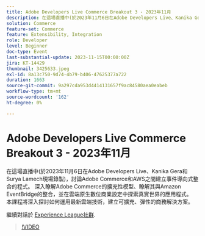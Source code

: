 ```yaml
---
title: Adobe Developers Live Commerce Breakout 3 - 2023年11月
description: 在這場直播中(於2023年11月6日在Adobe Developers Live、Kanika Gera和Surya Lamech現場錄製)，討論Adobe Commerce和AWS之間建立事件導向式整合的程式。 深入瞭解Adobe Commerce的擴充性模型、瞭解其與Amazon EventBridge的整合，並在雲端原生數位商業設定中探索真實世界的應用程式。 本課程將深入探討如何運用最新雲端技術，建立可擴充、彈性的商務解決方案。
solution: Commerce
feature-set: Commerce
feature: Extensibility, Integration
role: Developer
level: Beginner
doc-type: Event
last-substantial-update: 2023-11-15T00:00:00Z
jira: KT-14429
thumbnail: 3425633.jpeg
exl-id: 8a13c750-9d74-4b79-b406-47625377a722
duration: 1663
source-git-commit: 9a297cda953d4414131657f9ac84580aea0eabeb
workflow-type: tm+mt
source-wordcount: '162'
ht-degree: 0%

---
```


# Adobe Developers Live Commerce Breakout 3 - 2023年11月

在這場直播中(於2023年11月6日在Adobe Developers Live、Kanika Gera和Surya Lamech現場錄製)，討論Adobe Commerce和AWS之間建立事件導向式整合的程式。 深入瞭解Adobe Commerce的擴充性模型、瞭解其與Amazon EventBridge的整合，並在雲端原生數位商業設定中探索真實世界的應用程式。 本課程將深入探討如何運用最新雲端技術，建立可擴充、彈性的商務解決方案。

繼續對話於 [Experience League社群](https://adobe.ly/3ts1NW5).

>[!VIDEO](https://video.tv.adobe.com/v/3425633/?learn=on)
